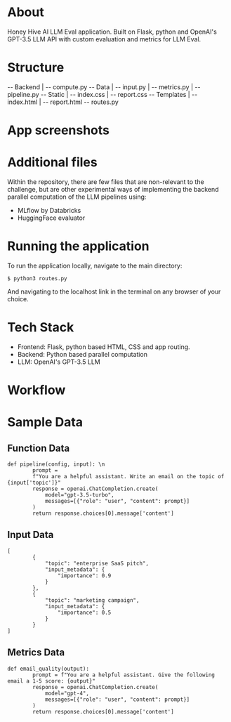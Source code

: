 # About
Honey Hive AI LLM Eval application. Built on Flask, python and OpenAI's GPT-3.5 LLM API with custom evaluation and metrics for LLM Eval.

# Structure


-- Backend
    | -- compute.py
-- Data
    | -- input.py
    | -- metrics.py
    | -- pipeline.py
-- Static
    | -- index.css
    | -- report.css
-- Templates
    | -- index.html
    | -- report.html
-- routes.py



# App screenshots


# Additional files
Within the repository, there are few files that are non-relevant to the challenge, 
but are other experimental ways of implementing the backend parallel computation of the LLM pipelines using:

- MLflow by Databricks
- HuggingFace evaluator


# Running the application
To run the application locally, navigate to the main directory:

`$ python3 routes.py`

And navigating to the localhost link in the terminal on any browser of your choice.


# Tech Stack
- Frontend: Flask, python based HTML, CSS and app routing. 
- Backend:  Python based parallel computation
- LLM: OpenAI's GPT-3.5 LLM



# Workflow


# Sample Data

## Function Data
```
def pipeline(config, input): \n
        prompt =
        f"You are a helpful assistant. Write an email on the topic of {input['topic']}"
        response = openai.ChatCompletion.create(
            model="gpt-3.5-turbo",
            messages=[{"role": "user", "content": prompt}]
        )
        return response.choices[0].message['content']
```

## Input Data

```
[
        {
            "topic": "enterprise SaaS pitch",
            "input_metadata": {
                "importance": 0.9
            }
        },
        {
            "topic": "marketing campaign",
            "input_metadata": {
                "importance": 0.5
            }
        }
]
```

## Metrics Data

```
def email_quality(output):
        prompt = f"You are a helpful assistant. Give the following email a 1-5 score: {output}"
        response = openai.ChatCompletion.create(
            model="gpt-4", 
            messages=[{"role": "user", "content": prompt}]
        )
        return response.choices[0].message['content']
```

